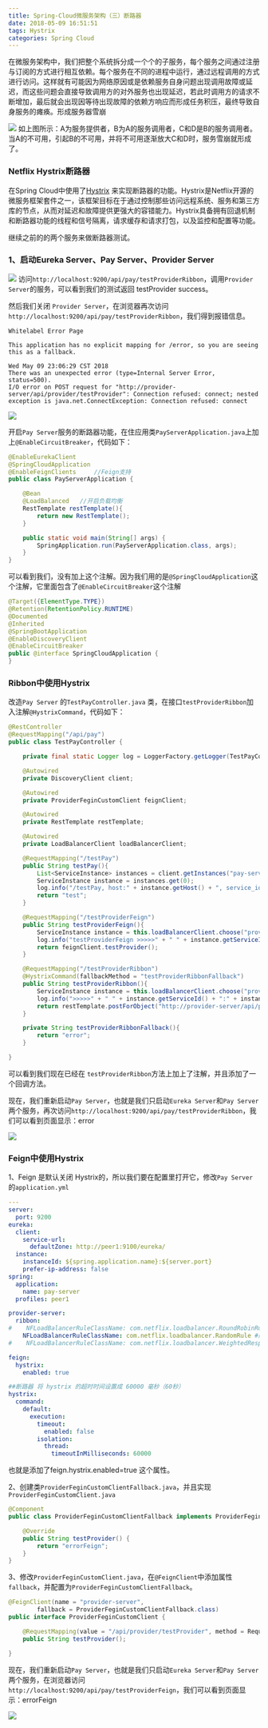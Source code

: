 ```yaml
---
title: Spring-Cloud微服务架构（三）断路器
date: 2018-05-09 16:51:51
tags: Hystrix
categories: Spring Cloud
---
```


在微服务架构中，我们把整个系统拆分成一个个的子服务，每个服务之间通过注册与订阅的方式进行相互依赖。每个服务在不同的进程中运行，通过远程调用的方式进行访问。这样就有可能因为网络原因或是依赖服务自身问题出现调用故障或延迟，而这些问题会直接导致调用方的对外服务也出现延迟，若此时调用方的请求不断增加，最后就会出现因等待出现故障的依赖方响应而形成任务积压，最终导致自身服务的瘫痪。形成服务器雪崩

![](https://github.com/lazyymans/lazyymans.github.io/blob/hexo/source/img/hystrix1.jpg?raw=true)
如上图所示：A为服务提供者，B为A的服务调用者，C和D是B的服务调用者。当A的不可用，引起B的不可用，并将不可用逐渐放大C和D时，服务雪崩就形成了。

### Netflix Hystrix断路器

在Spring Cloud中使用了[Hystrix](https://github.com/Netflix/Hystrix) 来实现断路器的功能。Hystrix是Netflix开源的微服务框架套件之一，该框架目标在于通过控制那些访问远程系统、服务和第三方库的节点，从而对延迟和故障提供更强大的容错能力。Hystrix具备拥有回退机制和断路器功能的线程和信号隔离，请求缓存和请求打包，以及监控和配置等功能。

继续之前的的两个服务来做断路器测试。

### 1、启动Eureka Server、Pay Server、Provider Server

![](https://github.com/lazyymans/lazyymans.github.io/blob/hexo/source/img/hystrix2.png?raw=true)
访问`http://localhost:9200/api/pay/testProviderRibbon`，调用`Provider Server`的服务，可以看到我们的测试返回 testProvider success。

然后我们关闭 `Provider Server`，在浏览器再次访问`http://localhost:9200/api/pay/testProviderRibbon`，我们得到报错信息。

```
Whitelabel Error Page

This application has no explicit mapping for /error, so you are seeing this as a fallback.

Wed May 09 23:06:29 CST 2018
There was an unexpected error (type=Internal Server Error, status=500).
I/O error on POST request for "http://provider-server/api/provider/testProvider": Connection refused: connect; nested exception is java.net.ConnectException: Connection refused: connect
```

![](https://github.com/lazyymans/lazyymans.github.io/blob/hexo/source/img/hystrix3.png?raw=true)

开启`Pay Server`服务的断路器功能，在住应用类`PayServerApplication.java`上加上`@EnableCircuitBreaker`，代码如下：

```java
@EnableEurekaClient
@SpringCloudApplication
@EnableFeignClients     //Feign支持
public class PayServerApplication {

    @Bean
    @LoadBalanced   //开启负载均衡
    RestTemplate restTemplate(){
        return new RestTemplate();
    }

    public static void main(String[] args) {
        SpringApplication.run(PayServerApplication.class, args);
    }
}
```

可以看到我们，没有加上这个注解。因为我们用的是`@SpringCloudApplication`这个注解，它里面包含了`@EnableCircuitBreaker`这个注解

```java
@Target({ElementType.TYPE})
@Retention(RetentionPolicy.RUNTIME)
@Documented
@Inherited
@SpringBootApplication
@EnableDiscoveryClient
@EnableCircuitBreaker
public @interface SpringCloudApplication {
}
```
### Ribbon中使用Hystrix

改造`Pay Server` 的`TestPayController.java` 类，在接口`testProviderRibbon`加入注解`@HystrixCommand`，代码如下：

```java
@RestController
@RequestMapping("/api/pay")
public class TestPayController {

    private final static Logger log = LoggerFactory.getLogger(TestPayController.class);

    @Autowired
    private DiscoveryClient client;

    @Autowired
    private ProviderFeginCustomClient feignClient;

    @Autowired
    private RestTemplate restTemplate;

    @Autowired
    private LoadBalancerClient loadBalancerClient;

    @RequestMapping("/testPay")
    public String testPay(){
        List<ServiceInstance> instances = client.getInstances("pay-server");
        ServiceInstance instance = instances.get(0);
        log.info("/testPay, host:" + instance.getHost() + ", service_id:" + instance.getServiceId());
        return "test";
    }

    @RequestMapping("/testProviderFeign")
    public String testProviderFeign(){
        ServiceInstance instance = this.loadBalancerClient.choose("provider-server");
        log.info("testProviderFeign >>>>>" + " " + instance.getServiceId() + ":" + instance.getHost() + ":" + instance.getPort());
        return feignClient.testProvider();
    }

    @RequestMapping("/testProviderRibbon")
    @HystrixCommand(fallbackMethod = "testProviderRibbonFallback")
    public String testProviderRibbon(){
        ServiceInstance instance = this.loadBalancerClient.choose("provider-server");
        log.info(">>>>>" + " " + instance.getServiceId() + ":" + instance.getHost() + ":" + instance.getPort());
        return restTemplate.postForObject("http://provider-server/api/provider/testProvider", null, String.class);
    }

    private String testProviderRibbonFallback(){
        return "error";
    }

}
```

可以看到我们现在已经在 `testProviderRibbon`方法上加上了注解，并且添加了一个回调方法。

现在，我们重新启动`Pay Server`，也就是我们只启动`Eureka Server`和`Pay Server`两个服务，再次访问`http://localhost:9200/api/pay/testProviderRibbon`，我们可以看到页面显示：error

![](https://github.com/lazyymans/lazyymans.github.io/blob/hexo/source/img/hystrix4.png?raw=true)

### Feign中使用Hystrix

1、Feign 是默认关闭 Hystrix的，所以我们要在配置里打开它，修改`Pay Server`的`application.yml`

```yaml
---
server:
  port: 9200
eureka:
  client:
    service-url:
      defaultZone: http://peer1:9100/eureka/
  instance:
    instanceId: ${spring.application.name}:${server.port}
    prefer-ip-address: false
spring:
  application:
    name: pay-server
  profiles: peer1

provider-server:
  ribbon:
#    NFLoadBalancerRuleClassName: com.netflix.loadbalancer.RoundRobinRule #轮调
    NFLoadBalancerRuleClassName: com.netflix.loadbalancer.RandomRule #随机分配
#    NFLoadBalancerRuleClassName: com.netflix.loadbalancer.WeightedResponseTimeRule

feign:
  hystrix:
    enabled: true

##断路器 将 hystrix 的超时时间设置成 60000 毫秒（60秒）
hystrix:
  command:
    default:
      execution:
        timeout:
          enabled: false
        isolation:
          thread:
            timeoutInMilliseconds: 60000
```

也就是添加了feign.hystrix.enabled=true 这个属性。

2、创建类`ProviderFeginCustomClientFallback.java`，并且实现`ProviderFeginCustomClient.java`

```java
@Component
public class ProviderFeginCustomClientFallback implements ProviderFeginCustomClient {

    @Override
    public String testProvider() {
        return "errorFeign";
    }
}
```

3、修改`ProviderFeginCustomClient.java`，在`@FeignClient`中添加属性 `fallback`，并配置为`ProviderFeginCustomClientFallback`。

```java
@FeignClient(name = "provider-server",
        fallback = ProviderFeginCustomClientFallback.class)
public interface ProviderFeginCustomClient {

    @RequestMapping(value = "/api/provider/testProvider", method = RequestMethod.GET)
    public String testProvider();

}
```

现在，我们重新启动`Pay Server`，也就是我们只启动`Eureka Server`和`Pay Server`两个服务，在浏览器访问`http://localhost:9200/api/pay/testProviderFeign`，我们可以看到页面显示：errorFeign

![](https://github.com/lazyymans/lazyymans.github.io/blob/hexo/source/img/hystrix5.png?raw=true)